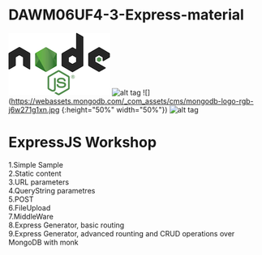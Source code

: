 # DAWM06UF4-3-Express-material

![](https://github.com/sergigrau/DAWM06UF4-2-AJAX-exercicis/blob/master/imatges/node.png)
![alt tag](https://github.com/sergigrau/DAWM06UF4-3-Express-material/blob/master/public/logo.png)
![](https://webassets.mongodb.com/_com_assets/cms/mongodb-logo-rgb-j6w271g1xn.jpg {:height="50%" width="50%"})
![alt tag](https://github.com/pugjs/pug-logo/blob/master/PNG/pug-final-logo_-colour-128.png)

<h1>ExpressJS Workshop</h1>

1.Simple Sample <br/>
2.Static content<br/>
3.URL parameters<br/>
4.QueryString parametres<br/>
5.POST<br/>
6.FileUpload<br/>
7.MiddleWare<br/>
8.Express Generator, basic routing<br/>
9.Express Generator, advanced rounting and CRUD operations over MongoDB with monk<br/>


